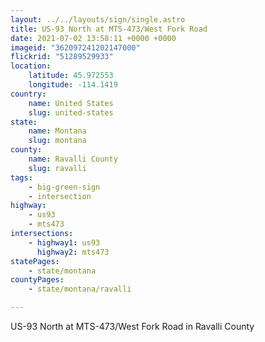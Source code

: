 ```yaml
---
layout: ../../layouts/sign/single.astro
title: US-93 North at MTS-473/West Fork Road
date: 2021-07-02 13:58:11 +0000 +0000
imageid: "362097241202147000"
flickrid: "51289529933"
location:
    latitude: 45.972553
    longitude: -114.1419
country:
    name: United States
    slug: united-states
state:
    name: Montana
    slug: montana
county:
    name: Ravalli County
    slug: ravalli
tags:
    - big-green-sign
    - intersection
highway:
    - us93
    - mts473
intersections:
    - highway1: us93
      highway2: mts473
statePages:
    - state/montana
countyPages:
    - state/montana/ravalli

---
```

US-93 North at MTS-473/West Fork Road in Ravalli County